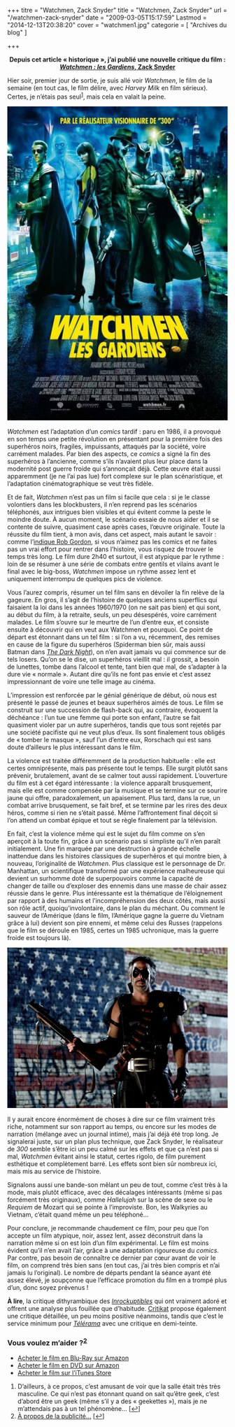 +++
titre = "Watchmen, Zack Snyder"
title = "Watchmen, Zack Snyder"
url = "/watchmen-zack-snyder"
date = "2009-03-05T15:17:59"
Lastmod = "2014-12-13T20:38:20"
cover = "watchmen1.jpg"
categorie = [ "Archives du blog" ]

+++

<p style="text-align: center;"><strong>Depuis cet article « historique », j’ai publié une nouvelle critique du film : <a href="http://voiretmanger.fr/watchmen-gardiens-snyder/" title="Watchmen : les Gardiens, Zack Snyder"><em>Watchmen : les Gardiens</em>, Zack Snyder</a></strong></p>
<p>Hier soir, premier jour de sortie, je suis allé voir <em>Watchmen</em>, le film de la semaine (en tout cas, le film délire, avec <em>Harvey Milk</em> en film sérieux). Certes, je n&rsquo;étais pas seul<sup><a href="#footnote_0_1309" id="identifier_0_1309" class="footnote-link footnote-identifier-link" title="D&rsquo;ailleurs, &agrave; ce propos, c&rsquo;est amusant de voir que la salle &eacute;tait tr&egrave;s tr&egrave;s masculine. Ce qui n&rsquo;est pas &eacute;tonnant quand on sait qu&rsquo;&ecirc;tre geek, c&rsquo;est d&rsquo;abord &ecirc;tre un geek (m&ecirc;me s&rsquo;il y a des &laquo;&nbsp;geekettes&nbsp;&raquo;), mais je ne m&rsquo;attendais pas &agrave; un tel ph&eacute;nom&egrave;ne&hellip;">1</a></sup>, mais cela en valait la peine.</p>
<div style="text-align: center;"><img class="aligncenter" style="border: 0px initial initial;" src="watchmen.jpg" alt="watchmen.jpg" width="539" height="718" border="0" /></div>
<p><em>Watchmen</em> est l&rsquo;adaptation d&rsquo;un <em>comics</em> tardif : paru en 1986, il a provoqué en son temps une petite révolution en présentant pour la première fois des superhéros noirs, fragiles, impuissants, attaqués par la société, voire carrément malades. Par bien des aspects, ce <em>comics</em> a signé la fin des superhéros à l&rsquo;ancienne, comme s&rsquo;ils n&rsquo;avaient plus leur place dans la modernité post guerre froide qui s&rsquo;annonçait déjà. Cette œuvre était aussi apparemment (je ne l&rsquo;ai pas lue) fort complexe sur le plan scénaristique, et l&rsquo;adaptation cinématographique se veut très fidèle.</p>
<p>Et de fait, <em>Watchmen</em> n&rsquo;est pas un film si facile que cela : si je le classe volontiers dans les blockbusters, il n&rsquo;en reprend pas les scénarios téléphonés, aux intrigues bien visibles et qui évitent comme la peste le moindre doute. À aucun moment, le scénario essaie de nous aider et il se contente de suivre, quasiment case après cases, l&rsquo;œuvre originale. Toute la réussite du film tient, à mon avis, dans cet aspect, mais autant le savoir : comme l&rsquo;<a href="http://www.toujoursraison.com/2009/02/watchmen-les-gardiens.html">indique Rob Gordon</a>, si vous n&rsquo;aimez pas les comics et ne faites pas un vrai effort pour rentrer dans l&rsquo;histoire, vous risquez de trouver le temps très long. Le film dure 2h40 et surtout, il est atypique par le rythme : loin de se résumer à une série de combats entre gentils et vilains avant le final avec le big-boss, <em>Watchmen</em> impose un rythme assez lent et uniquement interrompu de quelques pics de violence.</p>
<p>Vous l&rsquo;aurez compris, résumer un tel film sans en dévoiler la fin relève de la gageure. En gros, il s&rsquo;agit de l&rsquo;histoire de quelques anciens superflics qui faisaient la loi dans les années 1960/1970 (on ne sait pas bien) et qui sont, au début du film, à la retraite, seuls, un peu désespérés, voire carrément malades. Le film s&rsquo;ouvre sur le meurtre de l&rsquo;un d&rsquo;entre eux, et consiste ensuite à découvrir qui en veut aux Watchmen et pourquoi. Ce point de départ est étonnant dans un tel film : si l&rsquo;on a vu, récemment, des remises en cause de la figure du superhéros (Spiderman bien sûr, mais aussi Batman dans <em><a href="http://voiretmanger.fr/2008/08/04/the-dark-night/">The Dark Night</a></em>), on n&rsquo;en avait jamais vu qui commence sur de tels losers. Qu&rsquo;on se le dise, un superhéros vieillit mal : il grossit, a besoin de lunettes, tombe dans l&rsquo;alcool et tente, tant bien que mal, de s&rsquo;adapter à la dure vie &laquo;&nbsp;normale&nbsp;&raquo;. Autant dire qu&rsquo;ils ne font pas envie et c&rsquo;est assez impressionnant de voire une telle image au cinéma.</p>
<p>L&rsquo;impression est renforcée par le génial générique de début, où nous est présenté le passé de jeunes et beaux superhéros aimés de tous. Le film se construit sur une succession de flash-back qui, au contraire, évoquent la déchéance : l&rsquo;un tue une femme qui porte son enfant, l&rsquo;autre se fait quasiment violer par un autre superhéros, tandis que tous sont rejetés par une société pacifiste qui ne veut plus d&rsquo;eux. Ils sont finalement tous obligés de &laquo;&nbsp;tomber le masque&nbsp;&raquo;, sauf l&rsquo;un d&rsquo;entre eux, Rorschach qui est sans doute d&rsquo;ailleurs le plus intéressant dans le film.</p>
<p>La violence est traitée différemment de la production habituelle : elle est certes omniprésente, mais pas présente tout le temps. Elle surgit plutôt sans prévenir, brutalement, avant de se calmer tout aussi rapidement. L&rsquo;ouverture du film est à cet égard intéressante : la violence apparaît brusquement, mais elle est comme compensée par la musique et se termine sur ce sourire jaune qui offre, paradoxalement, un apaisement. Plus tard, dans la rue, un combat arrive brusquement, se fait bref, et se termine par les rires des deux héros, comme si rien ne s&rsquo;était passé. Même l&rsquo;affrontement final déçoit si l&rsquo;on attend un combat épique et tout se règle finalement par la télévision.</p>
<p>En fait, c&rsquo;est la violence même qui est le sujet du film comme on s&rsquo;en aperçoit à la toute fin, grâce à un scénario pas si simpliste qu&rsquo;il n&rsquo;en paraît initialement. Une fin marquée par une destruction à grande échelle inattendue dans les histoires classiques de superhéros et qui montre bien, à nouveau, l&rsquo;originalité de <em>Watchmen</em>. Plus classique est le personnage de Dr. Manhattan, un scientifique transformé par une expérience malheureuse qui devient un surhomme doté de superpouvoirs comme la capacité de changer de taille ou d&rsquo;exploser des ennemis dans une masse de chair assez réussie dans le genre. Plus intéressante est la thématique de l&rsquo;éloignement par rapport à des humains et l&rsquo;incompréhension des deux côtés, mais aussi son rôle actif, quoiqu&rsquo;involontaire, dans le plan du méchant. Ou comment le sauveur de l&rsquo;Amérique (dans le film, l&rsquo;Amérique gagne la guerre du Vietnam grâce à lui) devient son pire ennemi, et même celui des Russes (rappelons que le film se déroule en 1985, certes un 1985 uchronique, mais la guerre froide est toujours là).</p>
<div style="text-align: center;"><img src="18972157.jpg" alt="18972157.jpg" width="550" height="367" border="0" /></div>
<p>Il y aurait encore énormément de choses à dire sur ce film vraiment très riche, notamment sur son rapport au temps, ou encore sur les modes de narration (mélange avec un journal intime), mais j&rsquo;ai déjà été trop long. Je signalerai juste, sur un plan plus technique, que Zack Snyder, le réalisateur de <em>300</em> semble s&rsquo;être ici un peu calmé sur les effets et que ça n&rsquo;est pas si mal, <em>Watchmen</em> évitant ainsi le statut, certes rigolo, de film purement esthétique et complètement barré. Les effets sont bien sûr nombreux ici, mais mis au service de l&rsquo;histoire.</p>
<p>Signalons aussi une bande-son mêlant un peu de tout, comme c&rsquo;est très à la mode, mais plutôt efficace, avec des décalages intéressants (même si pas forcément très originaux), comme <em>Hallelujah</em> sur la scène de sexe ou le <em>Requiem</em> de Mozart qui se pointe à l&rsquo;improviste. Bon, les Walkyries au Vietnam, c&rsquo;était quand même un peu téléphoné&#8230;</p>
<p>Pour conclure, je recommande chaudement ce film, pour peu que l&rsquo;on accepte un film atypique, noir, assez lent, assez déconstruit dans la narration même si on est loin d&rsquo;un film expérimental. Le film est moins évident qu&rsquo;il n&rsquo;en avait l&rsquo;air, grâce à une adaptation rigoureuse du <em>comics</em>. Par contre, pas besoin de connaître ce dernier par cœur avant de voir le film, on comprend très bien sans (en tout cas, j&rsquo;ai très bien compris et n&rsquo;ai jamais lu l&rsquo;original). Le nombre de départs pendant la séance ayant été assez élevé, je soupçonne que l&rsquo;efficace promotion du film en a trompé plus d&rsquo;un, donc soyez prévenus !</p>
<p><strong>À lire</strong>, la critique dithyrambique des <em><a href="http://www.lesinrocks.com/cine/cinema-article/article/watchmen/">Inrockuptibles</a></em> qui ont vraiment adoré et offrent une analyse plus fouillée que d&rsquo;habitude. <a href="http://www.critikat.com/Watchmen-Les-Gardiens.html">Critikat</a> propose également une critique détaillée, un peu moins positive néanmoins, tandis que c&rsquo;est le service minimum pour <a href="http://www.telerama.fr/cinema/films/watchmen-les-gardiens,373109,critique.php"><em>Télérama</em></a> avec une critique en demi-teinte.</p>
<div class="amazon">
<h3>Vous voulez m&rsquo;aider ?<sup><a href="#footnote_1_1309" id="identifier_1_1309" class="footnote-link footnote-identifier-link" title="&Agrave; propos de la publicit&eacute;&hellip;">2</a></sup></h3>
<ul>
<li><a href="http://www.amazon.fr/gp/product/B004IPWXS0/ref=as_li_ss_tl?ie=UTF8&#038;tag=leblogdenic07-21&#038;linkCode=as2&#038;camp=1642&#038;creative=19458&#038;creativeASIN=B004IPWXS0">Acheter le film en Blu-Ray sur Amazon</a></li>
<li><a href="http://www.amazon.fr/gp/product/B003AYPN7I/ref=as_li_ss_tl?ie=UTF8&#038;tag=leblogdenic07-21&#038;linkCode=as2&#038;camp=1642&#038;creative=19458&#038;creativeASIN=B003AYPN7I">Acheter le film en DVD sur Amazon</a></li>
<li><a href="http://itunes.apple.com/fr/movie/watchmen-les-gardiens-vost/id385493688">Acheter le film sur l&rsquo;iTunes Store</a></li>
</ul>
</div>
<ol class="footnotes"><li id="footnote_0_1309" class="footnote">D&rsquo;ailleurs, à ce propos, c&rsquo;est amusant de voir que la salle était très très masculine. Ce qui n&rsquo;est pas étonnant quand on sait qu&rsquo;être geek, c&rsquo;est d&rsquo;abord être un geek (même s&rsquo;il y a des &laquo;&nbsp;geekettes&nbsp;&raquo;), mais je ne m&rsquo;attendais pas à un tel phénomène&#8230; [<a href="#identifier_0_1309" class="footnote-link footnote-back-link">&#8617;</a>]</li><li id="footnote_1_1309" class="footnote"><a href="http://voiretmanger.fr/soutien/">À propos de la publicité…</a> [<a href="#identifier_1_1309" class="footnote-link footnote-back-link">&#8617;</a>]</li></ol>
